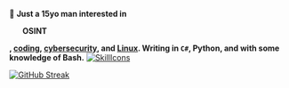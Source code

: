 👨 <b>Just a 15yo man interested in <ul>OSINT</ul>, <u>coding</u>, <u>cybersecurity</u>, and <u>Linux</u>. Writing in <code>C#</code>, Python, and with some knowledge of Bash.</b>
[![SkillIcons](https://skillicons.dev/icons?i=c,py,mongodb,bash)](https://skillicons.dev)<br/>

[![GitHub Streak](https://streak-stats.demolab.com/?user=1gualt&theme=dark)](https://git.io/streak-stats)

